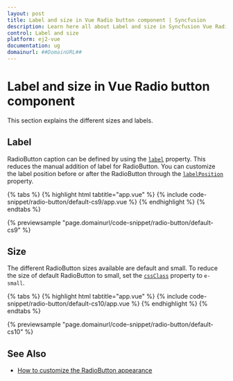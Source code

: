 ```yaml
---
layout: post
title: Label and size in Vue Radio button component | Syncfusion
description: Learn here all about Label and size in Syncfusion Vue Radio button component of Syncfusion Essential JS 2 and more.
control: Label and size 
platform: ej2-vue
documentation: ug
domainurl: ##DomainURL##
---
```


# Label and size in Vue Radio button component

This section explains the different sizes and labels.

## Label

RadioButton caption can be defined by using the [`label`](https://ej2.syncfusion.com/vue/documentation/api/radio-button#label) property. This reduces the manual addition of label for RadioButton. You can customize the label position before or after the RadioButton through the [`labelPosition`](https://ej2.syncfusion.com/vue/documentation/api/radio-button#labelposition) property.

{% tabs %}
{% highlight html tabtitle="app.vue" %}
{% include code-snippet/radio-button/default-cs9/app.vue %}
{% endhighlight %}
{% endtabs %}
        
{% previewsample "page.domainurl/code-snippet/radio-button/default-cs9" %}

## Size

The different RadioButton sizes available are default and small. To reduce the size of default RadioButton to small, set the [`cssClass`](https://ej2.syncfusion.com/vue/documentation/api/radio-button#cssclass) property to `e-small`.

{% tabs %}
{% highlight html tabtitle="app.vue" %}
{% include code-snippet/radio-button/default-cs10/app.vue %}
{% endhighlight %}
{% endtabs %}
        
{% previewsample "page.domainurl/code-snippet/radio-button/default-cs10" %}

## See Also

* [How to customize the RadioButton appearance](./how-to/customize-radiobutton-appearance)